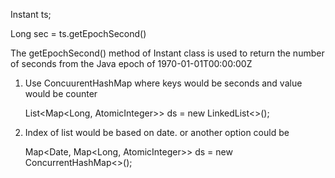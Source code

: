 Instant ts;

Long sec = ts.getEpochSecond()

The getEpochSecond() method of Instant class is used to return the number of seconds from the Java epoch of 1970-01-01T00:00:00Z

1. Use ConcuurentHashMap where keys would be seconds and value would be counter 

    List<Map<Long, AtomicInteger>> ds = new LinkedList<>();
    
2. Index of list would be based on date. or another option could be

    Map<Date, Map<Long, AtomicInteger>> ds = new ConcurrentHashMap<>();
